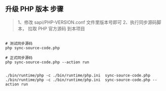 ## 升级 PHP 版本 步骤

> 1、修改 sapi/PHP-VERSION.conf 文件里版本号即可
> 2、执行同步源码脚本， 拉取 PHP 官方源码 到本项目

```shell

# 测试同步源码
php sync-source-code.php

# 正式同步源码
php sync-source-code.php --action run


./bin/runtime/php -c ./bin/runtime/php.ini  sync-source-code.php
./bin/runtime/php -c ./bin/runtime/php.ini  sync-source-code.php --action run

```
